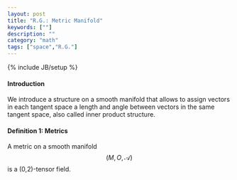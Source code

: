```yaml
---
layout: post
title: "R.G.: Metric Manifold"
keywords: [""]
description: ""
category: "math"
tags: ["space","R.G."]
---
```

{% include JB/setup %}


#### Introduction
We introduce a structure on a smooth manifold that allows to assign vectors in each 
tangent space a length and angle between vectors in the same tangent space, also called
inner product structure.


#### Definition 1: Metrics
A metric on a smooth manifold $$(M,O,\mathscr{A})$$ is a (0,2)-tensor field.
